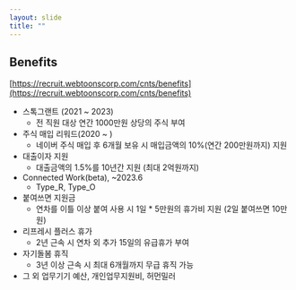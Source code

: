 ```yaml
---
layout: slide
title: ""
---
```


## Benefits
[https://recruit.webtoonscorp.com/cnts/benefits](https://recruit.webtoonscorp.com/cnts/benefits)
- 스톡그랜트 (2021 ~ 2023)
	- 전 직원 대상 연간 1000만원 상당의 주식 부여
- 주식 매입 리워드(2020 ~ )
	- 네이버 주식 매입 후 6개월 보유 시 매입금액의 10%(연간 200만원까지) 지원
- 대출이자 지원
	- 대출금액의 1.5%를 10년간 지원 (최대 2억원까지)
- Connected Work(beta), ~2023.6
	- Type_R, Type_O
- 붙여쓰면 지원금
	- 연차를 이틀 이상 붙여 사용 시 1일 * 5만원의 휴가비 지원 (2일 붙여쓰면 10만원)
- 리프레시 플러스 휴가
	- 2년 근속 시 연차 외 추가 15일의 유급휴가 부여
- 자기돌봄 휴직
	- 3년 이상 근속 시 최대 6개월까지 무급 휴직 가능
- 그 외 업무기기 예산, 개인업무지원비, 허먼밀러
